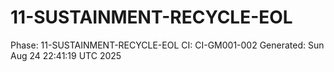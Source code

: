# 11-SUSTAINMENT-RECYCLE-EOL
Phase: 11-SUSTAINMENT-RECYCLE-EOL
CI: CI-GM001-002
Generated: Sun Aug 24 22:41:19 UTC 2025
